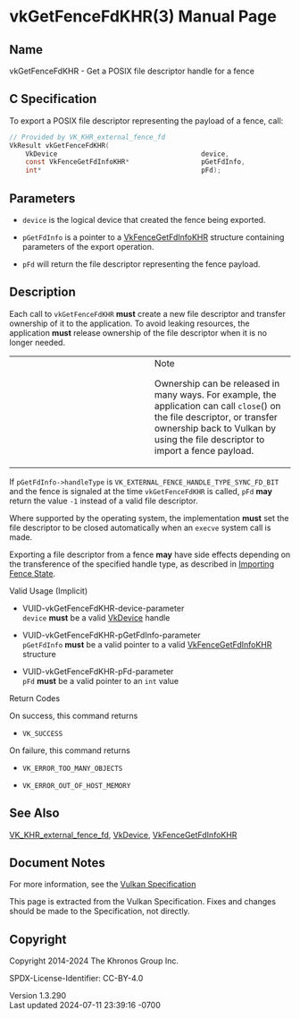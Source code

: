 # vkGetFenceFdKHR(3) Manual Page

## Name

vkGetFenceFdKHR - Get a POSIX file descriptor handle for a fence



## <a href="#_c_specification" class="anchor"></a>C Specification

To export a POSIX file descriptor representing the payload of a fence,
call:

``` c
// Provided by VK_KHR_external_fence_fd
VkResult vkGetFenceFdKHR(
    VkDevice                                    device,
    const VkFenceGetFdInfoKHR*                  pGetFdInfo,
    int*                                        pFd);
```

## <a href="#_parameters" class="anchor"></a>Parameters

- `device` is the logical device that created the fence being exported.

- `pGetFdInfo` is a pointer to a
  [VkFenceGetFdInfoKHR](https://registry.khronos.org/vulkan/specs/1.3-extensions/man/html/VkFenceGetFdInfoKHR.html) structure containing
  parameters of the export operation.

- `pFd` will return the file descriptor representing the fence payload.

## <a href="#_description" class="anchor"></a>Description

Each call to `vkGetFenceFdKHR` **must** create a new file descriptor and
transfer ownership of it to the application. To avoid leaking resources,
the application **must** release ownership of the file descriptor when
it is no longer needed.

<table>
<colgroup>
<col style="width: 50%" />
<col style="width: 50%" />
</colgroup>
<tbody>
<tr>
<td class="icon"><em></em></td>
<td class="content">Note
<p>Ownership can be released in many ways. For example, the application
can call <code>close</code>() on the file descriptor, or transfer
ownership back to Vulkan by using the file descriptor to import a fence
payload.</p></td>
</tr>
</tbody>
</table>

If `pGetFdInfo->handleType` is
`VK_EXTERNAL_FENCE_HANDLE_TYPE_SYNC_FD_BIT` and the fence is signaled at
the time `vkGetFenceFdKHR` is called, `pFd` **may** return the value
`-1` instead of a valid file descriptor.

Where supported by the operating system, the implementation **must** set
the file descriptor to be closed automatically when an `execve` system
call is made.

Exporting a file descriptor from a fence **may** have side effects
depending on the transference of the specified handle type, as described
in <a
href="https://registry.khronos.org/vulkan/specs/1.3-extensions/html/vkspec.html#synchronization-fences-importing"
target="_blank" rel="noopener">Importing Fence State</a>.

Valid Usage (Implicit)

- <a href="#VUID-vkGetFenceFdKHR-device-parameter"
  id="VUID-vkGetFenceFdKHR-device-parameter"></a>
  VUID-vkGetFenceFdKHR-device-parameter  
  `device` **must** be a valid [VkDevice](https://registry.khronos.org/vulkan/specs/1.3-extensions/man/html/VkDevice.html) handle

- <a href="#VUID-vkGetFenceFdKHR-pGetFdInfo-parameter"
  id="VUID-vkGetFenceFdKHR-pGetFdInfo-parameter"></a>
  VUID-vkGetFenceFdKHR-pGetFdInfo-parameter  
  `pGetFdInfo` **must** be a valid pointer to a valid
  [VkFenceGetFdInfoKHR](https://registry.khronos.org/vulkan/specs/1.3-extensions/man/html/VkFenceGetFdInfoKHR.html) structure

- <a href="#VUID-vkGetFenceFdKHR-pFd-parameter"
  id="VUID-vkGetFenceFdKHR-pFd-parameter"></a>
  VUID-vkGetFenceFdKHR-pFd-parameter  
  `pFd` **must** be a valid pointer to an `int` value

Return Codes

On success, this command returns  
- `VK_SUCCESS`

On failure, this command returns  
- `VK_ERROR_TOO_MANY_OBJECTS`

- `VK_ERROR_OUT_OF_HOST_MEMORY`

## <a href="#_see_also" class="anchor"></a>See Also

[VK_KHR_external_fence_fd](https://registry.khronos.org/vulkan/specs/1.3-extensions/man/html/VK_KHR_external_fence_fd.html),
[VkDevice](https://registry.khronos.org/vulkan/specs/1.3-extensions/man/html/VkDevice.html),
[VkFenceGetFdInfoKHR](https://registry.khronos.org/vulkan/specs/1.3-extensions/man/html/VkFenceGetFdInfoKHR.html)

## <a href="#_document_notes" class="anchor"></a>Document Notes

For more information, see the <a
href="https://registry.khronos.org/vulkan/specs/1.3-extensions/html/vkspec.html#vkGetFenceFdKHR"
target="_blank" rel="noopener">Vulkan Specification</a>

This page is extracted from the Vulkan Specification. Fixes and changes
should be made to the Specification, not directly.

## <a href="#_copyright" class="anchor"></a>Copyright

Copyright 2014-2024 The Khronos Group Inc.

SPDX-License-Identifier: CC-BY-4.0

Version 1.3.290  
Last updated 2024-07-11 23:39:16 -0700
